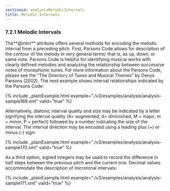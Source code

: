 ```yaml
---
sectionid: analysisMelodicIntervals
title: Melodic Intervals
---
```



<h3 id="analysisMelodicIntervals">
   <span class="headingNumber">7.2.1</span>
   <span class="head">Melodic Intervals</span>
</h3>
The**@intm** attribute offers several methods for encoding the melodic interval from
a preceding pitch. First, Parsons Code allows for description of the contour of the
melody
in very general terms; that is, as up, down, or same note. Parsons Code is helpful
for
identifying musical works with clearly defined melodies and analyzing the relationship
between successive notes of monophonic tunes. For more information about the Parsons
Code,
please see the "The Directory of Tunes and Musical Themes" by Denys Parsons (2002).
The next
example shows interval relationships indicated by the Parsons Code:


{% include _plainExample.html example="./v3/examples/analysis/analysis-sample169.xml" valid="true" %}

Alternatively, diatonic interval quality and size may be indicated by a letter signifying
the interval quality (A= augmented, d= diminished, M = major, m = minor, P = perfect)
followed by a number indicating the size of the interval. The interval direction may
be
encoded using a leading plus (+) or minus (-) sign:


{% include _plainExample.html example="./v3/examples/analysis/analysis-sample170.xml" valid="true" %}

As a third option, signed integers may be used to record the difference in half steps
between the previous pitch and the current one. Decimal values accommodate the description
of microtonal intervals:


{% include _plainExample.html example="./v3/examples/analysis/analysis-sample171.xml" valid="true" %}

